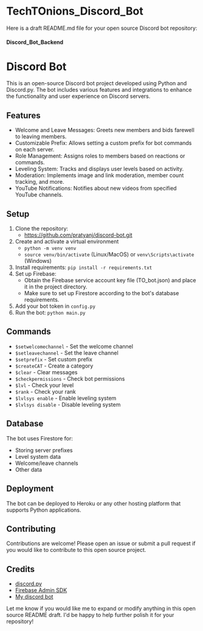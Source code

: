 # TechTOnions_Discord_Bot
Here is a draft README.md file for your open source Discord bot repository:


#### Discord_Bot_Backend
# Discord Bot

This is an open-source Discord bot project developed using Python and Discord.py. The bot includes various features and integrations to enhance the functionality and user experience on Discord servers.

## Features

   - Welcome and Leave Messages: Greets new members and bids farewell to leaving members.
   - Customizable Prefix: Allows setting a custom prefix for bot commands on each server.
   - Role Management: Assigns roles to members based on reactions or commands.
   - Leveling System: Tracks and displays user levels based on activity.
   - Moderation: Implements image and link moderation, member count tracking, and more.
   - YouTube Notifications: Notifies about new videos from specified YouTube channels.

## Setup

1. Clone the repository:
   - https://github.com/pratyanj/discord-bot.git
2. Create and activate a virtual environment
   - `python -m venv venv`
   - `source venv/bin/activate` (Linux/MacOS) or `venv\Scripts\activate` (Windows)
3. Install requirements: `pip install -r requirements.txt`
4. Set up Firebase:
   - Obtain the Firebase service account key file (TO_bot.json) and place it in the project directory.
   - Make sure to set up Firestore according to the bot's database requirements.
4. Add your bot token in `config.py`
5. Run the bot: `python main.py`

## Commands

- `$setwelcomechannel` - Set the welcome channel
- `$setleavechannel` - Set the leave channel
- `$setprefix` - Set custom prefix
- `$createCAT` - Create a category
- `$clear` - Clear messages
- `$checkpermissions` - Check bot permissions
- `$lvl` - Check your level
- `$rank` - Check your rank
- `$lvlsys enable` - Enable leveling system
- `$lvlsys disable` - Disable leveling system

## Database

The bot uses Firestore for:

- Storing server prefixes
- Level system data
- Welcome/leave channels
- Other data

## Deployment

The bot can be deployed to Heroku or any other hosting platform that supports Python applications.

## Contributing

Contributions are welcome! Please open an issue or submit a pull request if you would like to contribute to this open source project.

## Credits

- [discord.py](https://discordpy.readthedocs.io/en/stable/)
- [Firebase Admin SDK](https://firebase.google.com/docs/admin/setup)
- [My discord bot](https://discord.gg/RKSZrc8AYy)

Let me know if you would like me to expand or modify anything in this open source README draft. I'd be happy to help further polish it for your repository!
